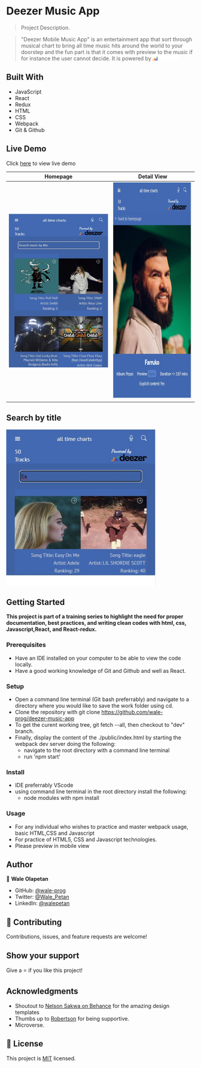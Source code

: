 # Deezer Music App

> Project Description.

> "Deezer Mobile Music App" is an entertainment app that sort through musical chart to bring all time music hits around the world to your doorstep and the fun part is that it comes with preview to the music if for instance the user cannot decide. It is powered by <img width="70" src="./src/images/Colored_Full_White.png"/> 

## Built With

- JavaScript
- React
- Redux
- HTML
- CSS
- Webpack
- Git & Github

## Live Demo
Click [here](https://cheerful-crostata-ea300b.netlify.app/) to view live demo


|  Homepage                                                                                                                                                                 |Detail View                                                                                                                                                                 |
| --------------------------------------------------------------------------------------------------------------------------------------------------------------------- | --------------------------------------------------------------------------------------------------------------------------------------------------------------------- |
| <img src="./src/images/preview_3.jpeg"> | <img height="580" src="./src/images/preview_2.jpeg"> |


## Search by title
<img width="400" src="./src/images/preview_1.jpeg">



## Getting Started

**This project is part of a training series to highlight the need for proper documentation, best practices, and writing clean codes with html, css, Javascript,React, and React-redux.**

### Prerequisites

- Have an IDE installed on your computer to be able to view the code locally.
- Have a good working knowledge of Git and Github and well as React.

### Setup

- Open a command line terminal (Git bash preferrably) and navigate to a directory where you would like to save the work folder using cd.
- Clone the repository with git clone https://github.com/wale-prog/deezer-music-app
- To get the curent working tree, git fetch --all, then checkout to "dev" branch.
- Finally, display the content of the ./public/index.html by starting the webpack dev server doing the following:
  - navigate to the root directory with a command line terminal
  - run 'npm start'

### Install

- IDE preferrably VScode
- using command line terminal in the root directory install the following:
  - node modules with npm install 

### Usage

- For any individual who wishes to practice and master webpack usage, basic HTML,CSS and Javascript
- For practice of HTML5, CSS and Javascript technologies.
- Please preview in mobile view

## Author

👤 **Wale Olapetan**

- GitHub: [@wale-prog](https://github.com/wale-prog)
- Twitter: [@Wale_Petan](https://twitter.com/wale_Petan)
- LinkedIn: [@walepetan](https://www.linkedin.com/in/walepetan/)

## 🤝 Contributing

Contributions, issues, and feature requests are welcome!

## Show your support

Give a ⭐️ if you like this project!

## Acknowledgments
- Shoutout to [Nelson Sakwa on Behance](https://www.behance.net/sakwadesignstudio) for the amazing design templates
- Thumbs up to [Robertson](https://github.com/bobb-Rob) for being supportive.
- Microverse.

## 📝 License

This project is [MIT](./LICENSE) licensed.
